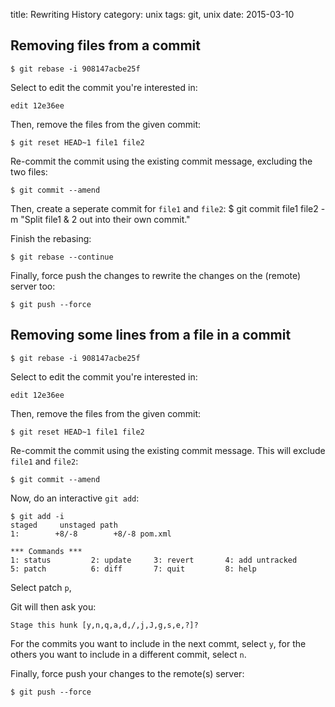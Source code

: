 title: Rewriting History
category: unix
tags: git, unix
date: 2015-03-10

## Removing files from a commit

    $ git rebase -i 908147acbe25f

Select to edit the commit you're interested in:

    edit 12e36ee

Then, remove the files from the given commit:

    $ git reset HEAD~1 file1 file2

Re-commit the commit using the existing commit message, excluding the
two files:

    $ git commit --amend

Then, create a seperate commit for `file1` and `file2`:
    $ git commit file1 file2 -m "Split file1 & 2 out into their own commit."

Finish the rebasing:

    $ git rebase --continue

Finally, force push the changes to rewrite the changes on the (remote)
server too:

    $ git push --force

## Removing some lines from a file in a commit

    $ git rebase -i 908147acbe25f

Select to edit the commit you're interested in:

    edit 12e36ee

Then, remove the files from the given commit:

    $ git reset HEAD~1 file1 file2

Re-commit the commit using the existing commit message. This will
exclude `file1` and `file2`:

    $ git commit --amend

Now, do an interactive `git add`:

    $ git add -i
    staged     unstaged path
    1:        +8/-8        +8/-8 pom.xml

    *** Commands ***
    1: status         2: update     3: revert       4: add untracked
    5: patch          6: diff       7: quit         8: help


Select patch `p`,

Git will then ask you:

    Stage this hunk [y,n,q,a,d,/,j,J,g,s,e,?]?

For the commits you want to include in the next commt, select `y`, for
the others you want to include in a different commit, select `n`.

Finally, force push your changes to the remote(s) server:

    $ git push --force
